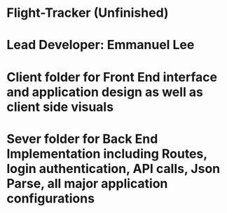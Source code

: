 # Flight-Tracker (Unfinished) 
# Lead Developer: Emmanuel Lee
# Client folder for Front End interface and application design as well as client side visuals
# Sever folder for Back End Implementation including Routes, login authentication, API calls, Json Parse, all major application configurations
